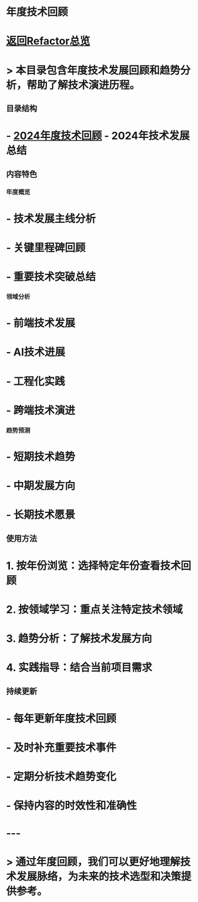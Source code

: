 # 年度技术回顾

# [返回Refactor总览](年度技术回顾/README.md)

# > 本目录包含年度技术发展回顾和趋势分析，帮助了解技术演进历程。

## 目录结构

# - [2024年度技术回顾](年度技术回顾/2024年度技术回顾.md) - 2024年技术发展总结

## 内容特色

### 年度概览
# - 技术发展主线分析
# - 关键里程碑回顾
# - 重要技术突破总结

### 领域分析
# - 前端技术发展
# - AI技术进展
# - 工程化实践
# - 跨端技术演进

### 趋势预测
# - 短期技术趋势
# - 中期发展方向
# - 长期技术愿景

## 使用方法

# 1. **按年份浏览**：选择特定年份查看技术回顾
# 2. **按领域学习**：重点关注特定技术领域
# 3. **趋势分析**：了解技术发展方向
# 4. **实践指导**：结合当前项目需求

## 持续更新

# - 每年更新年度技术回顾
# - 及时补充重要技术事件
# - 定期分析技术趋势变化
# - 保持内容的时效性和准确性

# ---

# > 通过年度回顾，我们可以更好地理解技术发展脉络，为未来的技术选型和决策提供参考。
